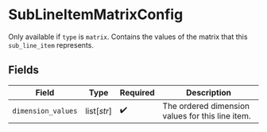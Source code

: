 # SubLineItemMatrixConfig

Only available if `type` is `matrix`. Contains the values of the matrix that this `sub_line_item` represents.


## Fields

| Field                                            | Type                                             | Required                                         | Description                                      |
| ------------------------------------------------ | ------------------------------------------------ | ------------------------------------------------ | ------------------------------------------------ |
| `dimension_values`                               | list[*str*]                                      | :heavy_check_mark:                               | The ordered dimension values for this line item. |
